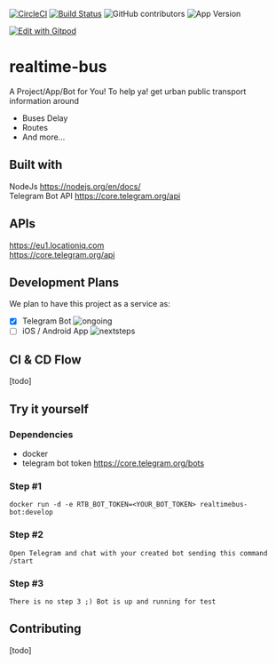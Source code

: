 [![CircleCI](https://circleci.com/gh/realtime-bus/node-telegram-bot/tree/develop.svg?style=svg)](https://circleci.com/gh/realtime-bus/node-telegram-bot/tree/develop)
[![Build Status](https://travis-ci.org/realtime-bus/node-telegram-bot.svg?branch=develop)](https://travis-ci.org/realtime-bus/node-telegram-bot)
![GitHub contributors](https://img.shields.io/github/contributors/pulse360-lab/rtb-telegram-bot.svg)
![App Version](https://img.shields.io/badge/dynamic/json?color=orange&label=realtime-bus&prefix=v&query=version&suffix=beta&url=https%3A%2F%2Fraw.githubusercontent.com%2Fpulse360-lab%2Frtb-telegram-bot%2Fdevelop%2Fpackage.json)

[![Edit with Gitpod](https://gitpod.io/button/open-in-gitpod.svg)](https://gitpod.io/#https://github.com/realtime-bus/node-telegram-bot)

# realtime-bus  
A Project/App/Bot for You! To help ya! get urban public transport information around  
* Buses Delay  
* Routes  
* And more...  

## Built with  
NodeJs https://nodejs.org/en/docs/  
Telegram Bot API https://core.telegram.org/api

## APIs  
https://eu1.locationiq.com  
https://core.telegram.org/api

## Development Plans  
We plan to have this project as a service as:  
- [x] Telegram Bot ![ongoing](https://img.shields.io/badge/on-going-yellowgreen)
- [ ] iOS / Android App ![nextsteps](https://img.shields.io/badge/next-steps-lightgrey)

## CI & CD Flow  
[todo]  

## Try it yourself  
### Dependencies  
* docker  
* telegram bot token https://core.telegram.org/bots  

### Step #1  
```
docker run -d -e RTB_BOT_TOKEN=<YOUR_BOT_TOKEN> realtimebus-bot:develop
```  

### Step #2  
```
Open Telegram and chat with your created bot sending this command /start
```  
### Step #3  
```
There is no step 3 ;) Bot is up and running for test
```  

## Contributing  
[todo]  


